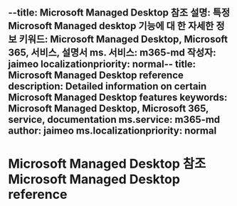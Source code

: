 <span data-ttu-id="5ada7-101">--title: Microsoft Managed Desktop 참조 설명: 특정 Microsoft Managed desktop 기능에 대 한 자세한 정보 키워드: Microsoft Managed Desktop, Microsoft 365, 서비스, 설명서 ms. 서비스: m365-md 작성자: jaimeo localizationpriority: normal</span><span class="sxs-lookup"><span data-stu-id="5ada7-101">-- title: Microsoft Managed Desktop reference description: Detailed information on certain Microsoft Managed Desktop features keywords: Microsoft Managed Desktop, Microsoft 365, service, documentation ms.service: m365-md author: jaimeo ms.localizationpriority: normal</span></span>
---

# <a name="microsoft-managed-desktop-reference"></a><span data-ttu-id="5ada7-102">Microsoft Managed Desktop 참조</span><span class="sxs-lookup"><span data-stu-id="5ada7-102">Microsoft Managed Desktop reference</span></span>